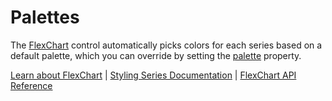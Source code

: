 Palettes
==================

The [FlexChart](https://www.grapecity.com/wijmo/api/classes/wijmo_chart.flexchart.html) control automatically picks colors for each series based on a default palette, which you can override by setting the [palette](https://www.grapecity.com/wijmo/api/classes/wijmo_chart.flexchart.html#palette) property.

[Learn about FlexChart](https://www.grapecity.com/wijmo-flexchart) | [Styling Series Documentation](https://www.grapecity.com/wijmo/docs/Topics/Chart/Advanced/Styling-Series) | [FlexChart API Reference](https://www.grapecity.com/wijmo/api/classes/wijmo_chart.flexchart.html)